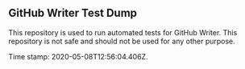 ## GitHub Writer Test Dump

This repository is used to run automated tests for GitHub Writer.
This repository is not safe and should not be used for any other purpose.

Time stamp: 2020-05-08T12:56:04.406Z.

